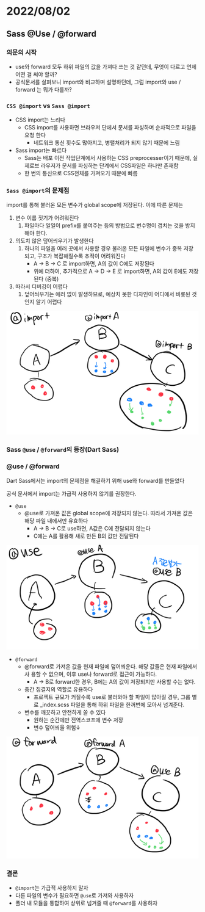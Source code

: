 # 2022/08/02

## **Sass @Use** / **@forward**

### 의문의 시작

- use와 forward 모두 하위 파일의 값을 가져다 쓰는 것 같던데, 무엇이 다르고 언제
  어떤 걸 써야 할까?
- 공식문서를 살펴보니 import와 비교하며 설명하던데, 그럼 import와 use / forward
  는 뭐가 다를까?

### `CSS @import` vs `Sass @import`

- CSS import는 느리다
  - CSS import를 사용하면 브라우저 단에서 문서를 파싱하며 순차적으로 파일을 요청
    한다
    - 네트워크 통신 횟수도 많아지고, 병렬처리가 되지 않기 때문에 느림
- Sass import는 빠르다
  - Sass는 배포 이전 작업단계에서 사용하는 CSS preprocesser이기 때문에, 실제로브
    라우저가 문서를 파싱하는 단계에서 CSS파일은 하나만 존재함
  - 한 번의 통신으로 CSS전체를 가져오기 때문에 빠름

### `Sass @import`의 문제점

import를 통해 불러온 모든 변수가 global scope에 저장된다. 이에 따른 문제는

1. 변수 이름 짓기가 어려워진다
   1. 파일마다 일일이 prefix를 붙여주는 등의 방법으로 변수명이 겹치는 것을 방지
      해야 한다.
2. 의도치 않은 덮어씌우기가 발생한다
   1. 하나의 파일을 여러 곳에서 사용할 경우 불러온 모든 파일에 변수가 중복 저장
      되고, 구조가 복잡해질수록 추적이 어려워진다
      - A → B → C 로 import하면, A의 값이 C에도 저장된다
      - 위에 더하여, 추가적으로 A → D → E 로 import하면, A의 값이 E에도 저장된다
        (중복)
3. 따라서 디버깅이 어렵다
   1. 덮어씌우기는 에러 없이 발생하므로, 예상치 못한 디자인이 어디에서 비롯된 것
      인지 알기 어렵다

![@import의 변수 이동](./../images/@import.png)

### Sass `@use` / `@forward`의 등장(Dart Sass)

### @use / @forward

Dart Sass에서는 import의 문제점을 해결하기 위해 use와 forward를 만들었다

공식 문서에서 import는 가급적 사용하지 않기를 권장한다.

- `@use`
  - @use로 가져온 값은 global scope에 저장되지 않는다. 따라서 가져온 값은 해당
    파일 내에서만 유효하다
    - A → B → C로 use하면, A값은 C에 전달되지 않는다
    - C에는 A를 활용해 새로 만든 B의 값만 전달된다

![@use의 변수 이용](./../images/@use.png)

- `@forward`
  - @forward로 가져온 값을 현재 파일에 덮어씌운다. 해당 값들은 현재 파일에서 사
    용할 수 없으며, 이후 use나 forward로 접근이 가능하다.
    - A → B로 forward한 경우, B에는 A의 값이 저장되지만 사용할 수는 없다.
  - 중간 집결지의 역할로 유용하다
    - 프로젝트 규모가 커질수록 use로 불러와야 할 파일이 많아질 경우, 그룹 별로
      \_index.scss 파일을 통해 하위 파일을 한꺼번에 모아서 넘겨준다.
  - 변수를 깨끗하고 안전하게 쓸 수 있다
    - 원하는 순간에만 전역스코프에 변수 저장
    - 변수 덮어씌울 위험&darr;

![@forward의 변수 이용](./../images/@forward.png)

### 결론

- `@import`는 가급적 사용하지 말자
- 다른 파일의 변수가 필요하면 `@use`로 가져와 사용하자
- 폴더 내 모듈을 통합하여 상위로 넘겨줄 때 `@forward`를 사용하자
